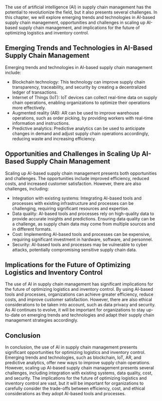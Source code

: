 
The use of artificial intelligence (AI) in supply chain management has the potential to revolutionize the field, but it also presents several challenges. In this chapter, we will explore emerging trends and technologies in AI-based supply chain management, opportunities and challenges in scaling up AI-based supply chain management, and implications for the future of optimizing logistics and inventory control.

Emerging Trends and Technologies in AI-Based Supply Chain Management
--------------------------------------------------------------------

Emerging trends and technologies in AI-based supply chain management include:

* Blockchain technology: This technology can improve supply chain transparency, traceability, and security by creating a decentralized ledger of transactions.
* Internet of Things (IoT): IoT devices can collect real-time data on supply chain operations, enabling organizations to optimize their operations more effectively.
* Augmented reality (AR): AR can be used to improve warehouse operations, such as order picking, by providing workers with real-time information and instructions.
* Predictive analytics: Predictive analytics can be used to anticipate changes in demand and adjust supply chain operations accordingly, reducing waste and increasing efficiency.

Opportunities and Challenges in Scaling Up AI-Based Supply Chain Management
---------------------------------------------------------------------------

Scaling up AI-based supply chain management presents both opportunities and challenges. The opportunities include improved efficiency, reduced costs, and increased customer satisfaction. However, there are also challenges, including:

* Integration with existing systems: Integrating AI-based tools and processes with existing infrastructure and processes can be challenging, requiring significant resources and expertise.
* Data quality: AI-based tools and processes rely on high-quality data to provide accurate insights and predictions. Ensuring data quality can be a challenge, as supply chain data may come from multiple sources and in different formats.
* Cost: Implementing AI-based tools and processes can be expensive, requiring significant investment in hardware, software, and personnel.
* Security: AI-based tools and processes may be vulnerable to cyber attacks, potentially compromising sensitive supply chain data.

Implications for the Future of Optimizing Logistics and Inventory Control
-------------------------------------------------------------------------

The use of AI in supply chain management has significant implications for the future of optimizing logistics and inventory control. By using AI-based tools and processes, organizations can achieve greater efficiency, reduce costs, and improve customer satisfaction. However, there are also ethical considerations to be taken into account, such as data privacy and security. As AI continues to evolve, it will be important for organizations to stay up-to-date on emerging trends and technologies and adapt their supply chain management strategies accordingly.

Conclusion
----------

In conclusion, the use of AI in supply chain management presents significant opportunities for optimizing logistics and inventory control. Emerging trends and technologies, such as blockchain, IoT, AR, and predictive analytics, offer new ways to improve supply chain operations. However, scaling up AI-based supply chain management presents several challenges, including integration with existing systems, data quality, cost, and security. The implications for the future of optimizing logistics and inventory control are vast, but it will be important for organizations to carefully consider the trade-offs between efficiency, cost, and ethical considerations as they adopt AI-based tools and processes.
